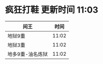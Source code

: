 # 疯狂打鞋 更新时间 11:03

| 间王   | 时间    |
|--------|-------|
| 地狱9重 | 11:02 |
| 地狱3重 | 11:02 |
| 地多9重-油名炼狱 | 11:02 |